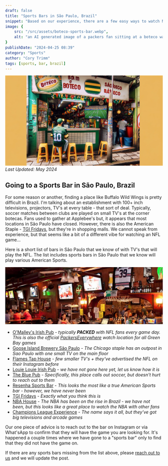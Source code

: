 ```yaml
---
draft: false
title: "Sports Bars in São Paulo, Brazil"
snippet: "Based on our experience, there are a few easy ways to watch NFL, NBA, and other sports while visiting Brazil."
image: {
    src: "/src/assets/boteco-sports-bar.webp",
    alt: "an AI generated image of a packers fan sitting at a boteco watching the game"
}
publishDate: "2024-04-25 08:39"
category: "Sports"
author: "Cory Trimm"
tags: [sports, bar, brazil]
---
```



![Photo of an AI generated outside view of a Boteco with a sports fan watching the television](../../assets/boteco-sports-bar.webp)
_Last Updated: May 2024_

## Going to a Sports Bar in São Paulo, Brazil
For some reason or another, finding a place like Buffalo Wild Wings is pretty difficult in Brazil. I'm talking about an establishment with 100+ inch televisions, projectors, TV's at every table - that sort of deal. Typically, soccer matches between clubs are played on small TV's at the corner botecas. Fans used to gather at Applebee's but, it appears that most locations in São Paulo have closed. However, there is also the American Staple - [TGI Fridays](https://www.google.com/maps/search/TGI+Fridays/@-23.6011142,-46.6829626,14z/data=!3m1!4b1?entry=ttu), but they're in shopping malls. We cannot speak from experience, but that seems like a bit of a different vibe for watching an NFL game...

Here is a short list of bars in São Paulo that we know of with TV's that will play the NFL. The list includes sports bars in São Paulo that we know will play various American Sports.

![the interior of o'malley's irish pub](../../assets/omalleys-interior.png)

- [O'Malley's Irish Pub](https://www.omalleysbar.net/) - _typically __PACKED__ with NFL fans every game day. This is also the official [PackersEverywhere](https://www.packerseverywhere.com/find-a-bar/bar-details/Index?id=dade858a-fa8f-6ce3-be09-ff000095b832) watch location for all Green Bay games_
- [Goose Island Brewery São Paulo](https://www.instagram.com/gooseislandsp/) - _The Chicago staple has an outpost in Sao Paulo with one small TV on the main floor_
- [Flames Tap House](https://www.instagram.com/flamestaphouse/) - _few smaller TV's + they've advertised the NFL on their Instagram before_
- [Louie Louie Irish Pub](https://www.google.com/maps/place/Louie+Louie+bar/@-23.5669222,-46.6689673,13.61z/data=!4m10!1m2!2m1!1ssports+bar,+sao+paulo!3m6!1s0x94ce50bf0d6a9373:0xd5d2f7a001bd7582!8m2!3d-23.6214099!4d-46.6886394!15sChVzcG9ydHMgYmFyLCBzYW8gcGF1bG9aFiIUc3BvcnRzIGJhciBzYW8gcGF1bG-SAQlpcmlzaF9wdWKaASNDaFpEU1VoTk1HOW5TMFZKUTBGblNVUkJPVGMyZGxKbkVBReABAA!16s%2Fg%2F1tdryfkn?entry=ttu) - _we have not gone here yet, let us know how it is_
- [The Blue Pub](https://www.google.com/maps/place/The+Blue+Pub/@-23.5631298,-46.691461,13z/data=!4m10!1m2!2m1!1ssports+bar,+sao+paulo!3m6!1s0x94ce59b7f5dbd095:0x8e95eaf51d622918!8m2!3d-23.5631298!4d-46.6502623!15sChVzcG9ydHMgYmFyLCBzYW8gcGF1bG9aFiIUc3BvcnRzIGJhciBzYW8gcGF1bG-SAQNiYXKaASRDaGREU1VoTk1HOW5TMFZKUTBGblNVUkhhbHBsYVhGblJSQULgAQA!16s%2Fg%2F1w15_ktp?entry=ttu) - _Specifically, this place calls out soccer, but doesn't hurt to reach out to them_
- [Resenha Sports Bar](https://www.google.com/maps/place/Resenha+Sports+Bar/@-23.5531014,-46.5634906,17z/data=!4m6!3m5!1s0x94ce5e85438d85c7:0xb8d5a338010ab0d2!8m2!3d-23.5529904!4d-46.563481!16s%2Fg%2F11fzf7v1zl?entry=ttu) - _This looks the most like a true American Sports bar - however, we have never been_
- [TGI Fridays](https://www.google.com/maps/search/TGI+Fridays/@-23.6011142,-46.6829626,14z/data=!3m1!4b1?entry=ttu) - _Exactly what you think this is_
- [NBA House](https://nbahouse.com.br/) - _The NBA has been on the rise in Brazil - we have not been, but this looks like a great place to watch the NBA with other fans_
- [Champions League Experience](http://www.championsexperience.com.br/) - _The name says it all, but they've got big televisions and arcade games_

Our one piece of advice is to reach out to the bar on Instagram or via What'sApp to confirm that they will have the game you are looking for. It's happened a couple times where we have gone to a "sports bar" only to find that they did not have the game on.

If there are any sports bars missing from the list above, please [reach out to us](/contact) and we will update the post.
